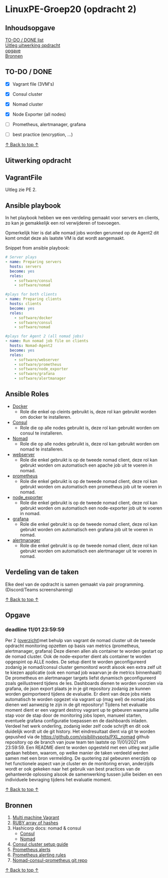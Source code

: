 # LinuxPE-Groep20 (opdracht 2)

## Inhoudsopgave
[TO-DO / DONE list](#to-do--done) <br/>
[Uitleg uitwerking opdracht](#Uitwerking-opdracht) <br/>
[opgave](#Opgave) <br/>
[Bronnen](#Bronnen) <br/>

## TO-DO / DONE

- [x] Vagrant file (3VM's)
- [x] Consul cluster
- [x] Nomad cluster
- [x] Node Exporter (all nodes)
- [ ] Prometheus, alertmanager, grafana
- [ ] best practice (encryption, ...)


[↑ Back to top ↑](#Inhoudsopgave) 

## Uitwerking opdracht

## VagrantFile
Uitleg zie PE 2.

## Ansible playbook
In het playbook hebben we een verdeling gemaakt voor servers en clients, zo kan je gemakkelijk een rol verwijderen of toevoegen.

Opmerkelijk hier is dat alle nomad jobs worden gerunned op de Agent2 dit komt omdat deze als laatste VM is dat wordt aangemaakt.

Snippet from ansible playbook:

``` yaml
# Server plays
- name: Preparing servers
  hosts: servers
  become: yes
  roles:
    - software/consul
    - software/nomad

#plays for both clients
- name: Preparing clients
  hosts: clients
  become: yes
  roles:
    - software/docker
    - software/consul
    - software/nomad

#plays for Agent 2 (all nomad jobs)
- name: Run nomad job file on clients
  hosts: Nomad-Agent2
  become: yes
  roles:
    - software/webserver
    - software/prometheus
    - software/node_exporter
    - software/grafana
    - software/alertmanager
```

## Ansible Roles
* [Docker](ansible/roles/software/docker)
    * Role die enkel op cleints gebruikt is, deze rol kan gebruikt worden om docker te installeren.
* [Consul](ansible/roles/software/consul)
    * Role die op alle nodes gebruikt is, deze rol kan gebruikt worden om consul te installeren.
* [Nomad](ansible/roles/software/nomad)
    * Role die op alle nodes gebruikt is, deze rol kan gebruikt worden om nomad te installeren.
* [webserver](ansible/roles/software/webserver)
    * Role die enkel gebruikt is op de tweede nomad client, deze rol kan gebrukt worden om automatisch een apache job uit te voeren in nomad.
* [prometheus](ansible/roles/software/prometheus)
    * Role die enkel gebruikt is op de tweede nomad client, deze rol kan gebrukt worden om automatisch een prometheus job uit te voeren in nomad.
* [node_exporter](ansible/roles/software/node_exporter)
    * Role die enkel gebruikt is op de tweede nomad client, deze rol kan gebrukt worden om automatisch een node-exporter job uit te voeren in nomad.
* [grafana](ansible/roles/software/grafana)
    * Role die enkel gebruikt is op de tweede nomad client, deze rol kan gebrukt worden om automatisch een grafana job uit te voeren in nomad.
* [alertmanager](ansible/roles/software/alertmanager)
    * Role die enkel gebruikt is op de tweede nomad client, deze rol kan gebrukt worden om automatisch een alertmanager uit te voeren in nomad.

## Verdeling van de taken
Elke deel van de opdracht is samen gemaakt via pair programming. (Discord/Teams screenshareing)


[↑ Back to top ↑](#Inhoudsopgave) 

## Opgave 
### deadline 11/01 23:59:59

Per 2 ([overzicht](https://docs.google.com/spreadsheets/d/1Q69y0qAsR0N5FGCZiHLzsOxO48YiUsMZfEyjJGxvy-g/edit#gid=0))met behulp van vagrant de nomad cluster uit de tweede opdracht monitoring opzetten op basis van metrics (prometheus, alertmanager, grafana)
Deze dienen allen als container te worden gestart op de nomad cluster. Ook de node-exporter dient als container te worden opgespint op ALLE nodes.
De setup dient te worden geconfigureerd zodanig je nomad/consul cluster gemonitord wordt alsook een extra zelf uit te kiezen applicatie (ook een nomad job waarvan je de metrics binnenhaalt)
De prometheus en alertmanager targets liefst dynamisch geconfigureerd zoals geillustreerd tijdens de les. Dashboards dienen te worden voorzien via grafana, de json export plaats je in je git repository zodanig ze kunnen worden geimporteerd tijdens de evaluatie.
Er dient van deze jobs niets automatisch te worden opgezet via vagrant up (mag wel) de nomad jobs dienen wel aanwezig te zijn in de git repository!
Tijdens het evaluatie moment dient er een vagrant destroy vagrant up te gebeuren waarna jullie stap voor de stap door de monitoring jobs lopen, manueel starten, eventuele grafana configuratie toepassen en de dashboards inladen.
Verdeel het werk onderling, zodanig ieder zelf code schrijft en dit ook duidelijk wordt uit de git history.
Het eindresultaat dient via git te worden gepushed via de https://github.com/visibilityspots/PXL_nomad github repository op de branch van jouw team ten laatste op 11/01/2021 om 23:59:59.
Een README dient te worden opgesteld met een uitleg wat jullie gedaan hebben, waarom, op welke manier de taken verdeeld werden samen met een bron vermelding.
De quotering zal gebeuren enerzijds op het functionele aspect van je cluster en de monitoring ervan, anderzijds wordt er ook gekeken naar het gebruik van best practices van de gehanteerde oplossing alsook de samenwerking tussen jullie beiden en een individuele bevraging tijdens het evaluatie moment.

[↑ Back to top ↑](#Inhoudsopgave) 

## Bronnen 

1. [Multi machine Vagrant](https://www.vagrantup.com/docs/multi-machine)
2. [RUBY array of hashes](https://stackoverflow.com/questions/4826129/how-to-create-an-array-of-hashes-in-ruby)
3. Hashicorp docs: nomad & consul
    * [Consul](https://learn.hashicorp.com/tutorials/consul/deployment-guide)
    * [Nomad](https://learn.hashicorp.com/collections/nomad/get-started)
4. [Consul cluster setup guide](https://devopscube.com/setup-consul-cluster-guide/)
5. [Prometheus alerts](https://awesome-prometheus-alerts.grep.to/rules.html)
6. [Prometheus alerting rules](https://prometheus.io/docs/prometheus/latest/configuration/alerting_rules/)
7. [Nomad-consul-prometheus git repo](https://github.com/visibilityspots/nomad-consul-prometheus)

[↑ Back to top ↑](#Inhoudsopgave) 
